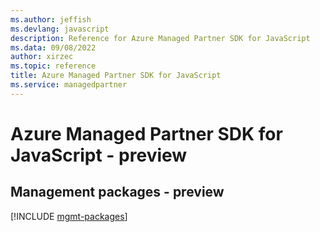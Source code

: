 ```yaml
---
ms.author: jeffish
ms.devlang: javascript
description: Reference for Azure Managed Partner SDK for JavaScript
ms.data: 09/08/2022
author: xirzec
ms.topic: reference
title: Azure Managed Partner SDK for JavaScript
ms.service: managedpartner
---
```

# Azure Managed Partner SDK for JavaScript - preview

## Management packages - preview
[!INCLUDE [mgmt-packages](managed-partner-mgmt-index.md)]
